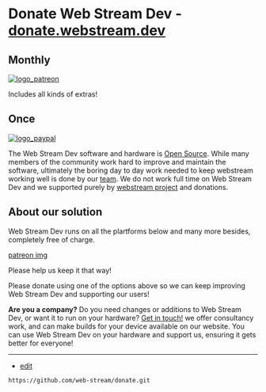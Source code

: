 # Donate Web Stream Dev - [donate.webstream.dev](https://donate.webstream.dev)

## Monthly
 
[![logo_patreon](https://web-stream.github.io/donate/logo_patreon.png)](https://www.patreon.com/webstream)
 
Includes all kinds of extras!
 
## Once
 
[![logo_paypal](https://web-stream.github.io/donate/logo_paypal.png)](https://paypal.me/softreck)

 
The Web Stream Dev software and hardware is [Open Source](https://github.com/webstream). 
While many members of the community work hard to improve and maintain the software, 
ultimately the boring day to day work needed to keep webstream working well is done by our [team](https://team.webstream.dev). 
We do not work full time on Web Stream Dev and we supported purely by [webstream project](https://www.webstream.dev) and donations.

## About our solution

Web Stream Dev runs on all the plartforms below and many more besides, completely free of charge.

[patreon img](https://www.patreon.com/webstream)
 
Please help us keep it that way!

Please donate using one of the options above so we can keep improving Web Stream Dev and supporting our users!
 
 **Are you a company?** Do you need changes or additions to Web Stream Dev, or want it to run on your hardware?
 [Get in touch!](https://contact.webstream.dev/) we offer consultancy work, and can make builds for your device available on our website. 
 You can use Web Stream Dev on your hardware and support us, ensuring it gets better for everyone!


---
+ [edit](https://github.com/web-stream/donate/edit/main/README.md)

```
https://github.com/web-stream/donate.git
```
